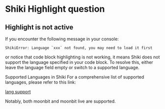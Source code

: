 # Shiki Highlight question

## Highlight is not active

If you encounter the following message in your console:

```log
ShikiError: Language `xxx` not found, you may need to load it first
```

or notice that code block highlighting is not working, it means Shiki does not support the language specified in your code block. To resolve this, either leave the language field empty or switch to a supported language.

Supported Languages in Shiki
For a comprehensive list of supported languages, please refer to this link:

[lang support](https://shiki.style/languages)

Notably, both moonbit and moonbit live are supported.
